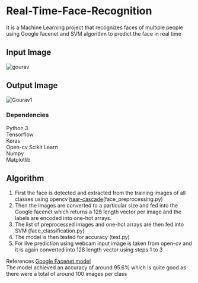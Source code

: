 # Real-Time-Face-Recognition
It is a Machine Learning project that recognizes faces of multiple people using Google facenet and SVM algorithm to predict the face in real time 

## Input Image 
![gourav](https://user-images.githubusercontent.com/34737471/59551214-a3a56200-8f93-11e9-9698-8022bdbeb77d.jpg)


## Output Image
![Gourav1](https://user-images.githubusercontent.com/34737471/59551232-fed75480-8f93-11e9-8c5f-f3f94f4ae085.jpg)

### Dependencies
  Python 3<br/>
  Tensorflow<br/>
  Keras<br/>
  Open-cv
  Scikit Learn<br/>
  Numpy<br/>
  Matplotlib<br/>

## Algorithm
1. First the face is detected and  extracted from the training images of all classes using opencv [haar-cascade](https://github.com/opencv/opencv/blob/master/data/haarcascades/haarcascade_frontalface_default.xml)(face_preprocessing.py)<br/>
2. Then the images are converted to a particular  size and  fed into the Google facenet which returns a 128 length vector per image and the labels are encoded into one-hot arrays.<br/>
3. The list of preprocessed images and one-hot arrays are then fed into SVM (face_classification.py)  <br/>
4. The model is then tested for accuracy (test.py)
5. For live prediction using webcam input image is taken from open-cv and it is again converted into 128 length vector using steps 1 to 3 <br/>

References [Google Facenet model](https://drive.google.com/drive/folders/1pwQ3H4aJ8a6yyJHZkTwtjcL4wYWQb7bn)  <br/>
The model achieved an accuracy of around 95.6% which is quite good as there were a total of around 100 images per class<br/>  
